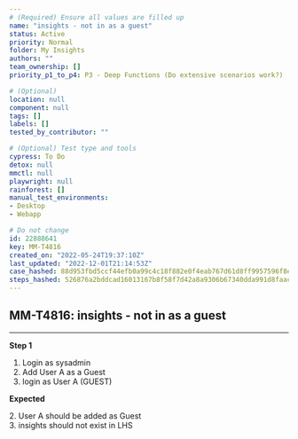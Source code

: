 ```yaml
---
# (Required) Ensure all values are filled up
name: "insights - not in as a guest"
status: Active
priority: Normal
folder: My Insights
authors: ""
team_ownership: []
priority_p1_to_p4: P3 - Deep Functions (Do extensive scenarios work?)

# (Optional)
location: null
component: null
tags: []
labels: []
tested_by_contributor: ""

# (Optional) Test type and tools
cypress: To Do
detox: null
mmctl: null
playwright: null
rainforest: []
manual_test_environments: 
- Desktop
- Webapp

# Do not change
id: 22888641
key: MM-T4816
created_on: "2022-05-24T19:37:10Z"
last_updated: "2022-12-01T21:14:53Z"
case_hashed: 88d953fbd5ccf44efb0a99c4c18f882e0f4eab767d61d8ff9957596f8e75fbf3ffac2049e065ca19eb0d6166194a9f1a
steps_hashed: 526876a2bddcad16013167b8f58f7d42a8a9306b67340dda991d8faace18e386b1a468f009f2ef4e0ce05679bf28e02e
---
```


<!-- (Auto-generated) Based on frontmatter's "key" and "name" -->

## MM-T4816: insights - not in as a guest

---

**Step 1**

1. Login as sysadmin
2. Add User A as a Guest
3. login as User A (GUEST)

**Expected**

2\. User A should be added as Guest\
3\. insights should not exist in LHS
